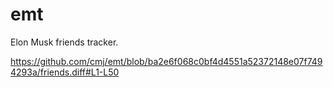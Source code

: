 # emt
Elon Musk friends tracker.

https://github.com/cmj/emt/blob/ba2e6f068c0bf4d4551a52372148e07f7494293a/friends.diff#L1-L50
